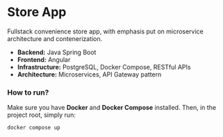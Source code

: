 # Store App 
Fullstack convenience store app, with emphasis put on microservice architecture and contenerization. 

- **Backend:** Java Spring Boot
- **Frontend:** Angular
- **Infrastructure:** PostgreSQL, Docker Compose, RESTful APIs
- **Architecture:** Microservices, API Gateway pattern

### How to run?
Make sure you have **Docker** and **Docker Compose** installed.
Then, in the project root, simply run:

```bash
docker compose up
``` 